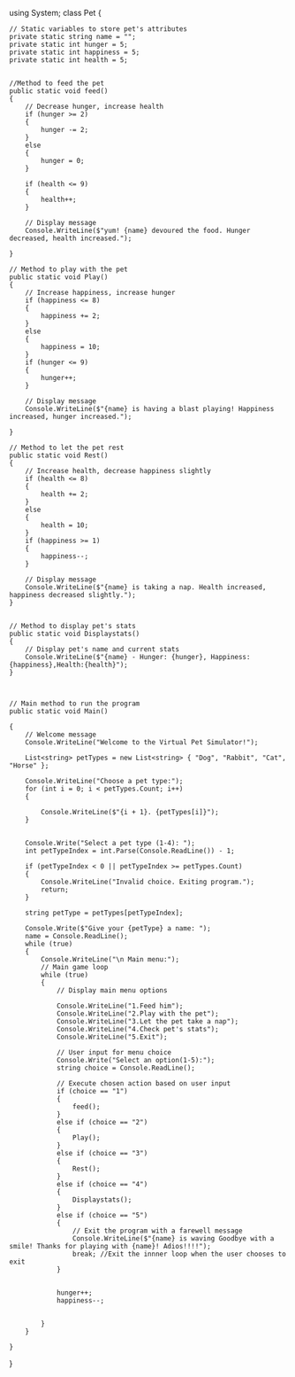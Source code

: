 using System;
class Pet
  {

    // Static variables to store pet's attributes
    private static string name = "";
    private static int hunger = 5;
    private static int happiness = 5;
    private static int health = 5;


    //Method to feed the pet
    public static void feed()
    {
        // Decrease hunger, increase health
        if (hunger >= 2)
        {
            hunger -= 2;
        }
        else
        {
            hunger = 0;
        }

        if (health <= 9)
        {
            health++;
        }

        // Display message
        Console.WriteLine($"yum! {name} devoured the food. Hunger decreased, health increased.");

    }

    // Method to play with the pet
    public static void Play()
    {
        // Increase happiness, increase hunger
        if (happiness <= 8)
        {
            happiness += 2;
        }
        else
        {
            happiness = 10;
        }
        if (hunger <= 9)
        {
            hunger++;
        }

        // Display message
        Console.WriteLine($"{name} is having a blast playing! Happiness increased, hunger increased.");

    }

    // Method to let the pet rest
    public static void Rest()
    {
        // Increase health, decrease happiness slightly
        if (health <= 8)
        {
            health += 2;
        }
        else
        {
            health = 10;
        }
        if (happiness >= 1)
        {
            happiness--;
        }

        // Display message
        Console.WriteLine($"{name} is taking a nap. Health increased, happiness decreased slightly.");
    }


    // Method to display pet's stats
    public static void Displaystats()
    {
        // Display pet's name and current stats
        Console.WriteLine($"{name} - Hunger: {hunger}, Happiness:{happiness},Health:{health}");
    }



    // Main method to run the program
    public static void Main()

    {
        // Welcome message
        Console.WriteLine("Welcome to the Virtual Pet Simulator!");

        List<string> petTypes = new List<string> { "Dog", "Rabbit", "Cat", "Horse" };

        Console.WriteLine("Choose a pet type:");
        for (int i = 0; i < petTypes.Count; i++)
        {

            Console.WriteLine($"{i + 1}. {petTypes[i]}");
        }


        Console.Write("Select a pet type (1-4): ");
        int petTypeIndex = int.Parse(Console.ReadLine()) - 1;

        if (petTypeIndex < 0 || petTypeIndex >= petTypes.Count)
        {
            Console.WriteLine("Invalid choice. Exiting program.");
            return;
        }

        string petType = petTypes[petTypeIndex];

        Console.Write($"Give your {petType} a name: ");
        name = Console.ReadLine();
        while (true)
        {
            Console.WriteLine("\n Main menu:");
            // Main game loop
            while (true)
            {
                // Display main menu options

                Console.WriteLine("1.Feed him");
                Console.WriteLine("2.Play with the pet");
                Console.WriteLine("3.Let the pet take a nap");
                Console.WriteLine("4.Check pet's stats");
                Console.WriteLine("5.Exit");

                // User input for menu choice
                Console.Write("Select an option(1-5):");
                string choice = Console.ReadLine();

                // Execute chosen action based on user input
                if (choice == "1")
                {
                    feed();
                }
                else if (choice == "2")
                {
                    Play();
                }
                else if (choice == "3")
                {
                    Rest();
                }
                else if (choice == "4")
                {
                    Displaystats();
                }
                else if (choice == "5")
                {
                    // Exit the program with a farewell message
                    Console.WriteLine($"{name} is waving Goodbye with a smile! Thanks for playing with {name}! Adios!!!!");
                    break; //Exit the innner loop when the user chooses to exit
                }


                hunger++;
                happiness--;


            }
        }

    }
 }

